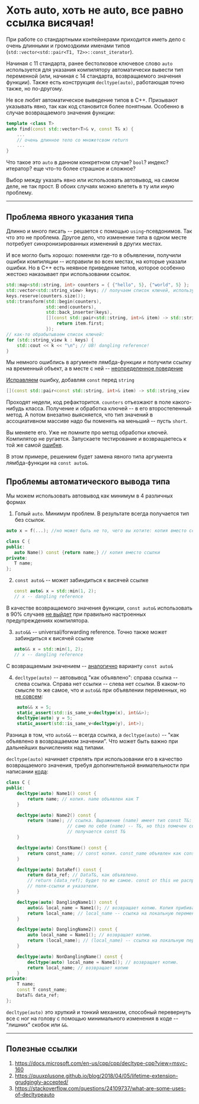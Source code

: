 # Хоть auto, хоть не auto, все равно ссылка висячая!

При работе со стандартными контейнерами приходится иметь дело с очень длинными и громоздкими именами типов (`std::vector<std::pair<T1, T2>>::const_iterator`).

Начиная с 11 стандарта, ранее бестолковое ключевое слово `auto` используется для указания компилятору автоматически вывести тип переменной (или, начиная с 14 стандарта, возвращаемого значения функции). Также есть конструкция `decltype(auto)`, работающая точно также, но по-другому.

Не все любят автоматическое выведение типов в C++. Призывают указывать явно, так как код становится более понятным. Особенно в случае возвращаемого значения функции:

```C++
template <class T>
auto find(const std::vector<T>& v, const T& x) {
    ...
    // очень длинное тело со множетсвом return 
    ...
}
```
Что такое это `auto` в данном конкретном случае? `bool`? индекс? итератор? еще что-то более страшное и сложное?

Выбор между указать явно или использовать автовывод, на самом деле, не так прост. В обоих случаях можно влететь в ту или иную проблему.

---
## Проблема явного указания типа

Длинно и много писать -- решается с помощью `using`-псевдонимов. Так что это не проблема. Другое дело, что изменение типа в одном месте потребует синхронизированных изменений в других местах. 

И все могло быть хорошо: поменяли где-то в объявлении, получили ошибки компиляции -- исправили во всех местах, на которые указали ошибки. Но в C++ есть неявное приведение типов, которое особенно жестоко наказывает при использовании ссылок.

```C++
std::map<std::string, int> counters = { {"hello", 5}, {"world", 5} };
std::vector<std::string_view> keys; // получаем список ключей, используем string_view, чтобы не делать лишних компий
keys.reserve(counters.size());
std::transform(std::begin(counters), 
               std::end(counters),
               std::back_inserter(keys),
               [](const std::pair<std::string, int>& item) -> std::string_view {
                   return item.first;
               });
// как-то обрабытываем список ключей:
for (std::string_view k : keys) {
    std::cout << k << "\n"; // UB! dangling reference!
}
```

Мы немного ошиблись в аргументе лямбда-функции и получили ссылку на временный объект, а в месте с ней -- [неопределенное поведение]((https://godbolt.org/z/EKcob3))

[Исправляем](https://godbolt.org/z/E6evof) ошибку, добавляя `const` перед `string`
```C++
[](const std::pair<const std::string, int>& item) -> std::string_view 
```

Проходят недели, код рефакторится. `counters` отъезжают в поле какого-нибудь класса. Получение и обработка ключей -- в его второстепенный метод. А потом внезапно выясняется, что тип значений в ассоциативном массиве надо бы поменять на меньший -- пусть `short`.

Вы меняете его. Уже не помните про метод обработки ключей. Компилятор не ругается. Запускаете тестирование и возвращаетесь к той же самой [ошибке](https://godbolt.org/z/7Mzcs3).

В этом примере, решением будет замена явного типа аргумента лямбда-функции на `const auto&`.

## Проблемы автоматического вывода типа

Мы можем использовать автовывод как минимум в 4 различных формах

1. Голый `auto`. Минимум проблем. В результате всегда получается тип без ссылок.
```C++
auto x = f(...); //но может быть не то, чего вы хотите: копия вместо ссылки

class C {
public:
   auto Name() const {return name;} // копия вместо ссылки
private:
   T name;
};
```
2. `const auto&` -- может забиндиться к висячей ссылке
```C++
   const auto& x = std::min(1, 2);
   // x -- dangling reference
```
В качестве возвращаемого значения функции, `const auto&` использовать в 90% случаев [не выйдет](https://godbolt.org/z/hqf3nK) при правильно настроенных предупреждениях компилятора.

3. `auto&&` -- universal/forwarding reference. Точно также может забиндиться к висячей ссылке
```C++
   auto&& x = std::min(1, 2);
   // x -- dangling reference
```
С возвращаемым значением -- [аналогично](https://godbolt.org/z/qx8e1M) варианту `const auto&`

4. `decltype(auto)` -- автовывод "как объявлено": справа ссылка -- слева ссылка. Справа нет ссылки -- слева нет ссылки. В каком-то смысле то же самое, что и `auto&&` при объявлении переменных, но [не совсем](https://godbolt.org/z/Yorrjo):
```C++
    auto&& x = 5;
    static_assert(std::is_same_v<decltype(x), int&&>);
    decltype(auto) y = 5;
    static_assert(std::is_same_v<decltype(y), int>);
```
Разница в том, что `auto&&` -- всегда ссылка, а `decltype(auto)` -- "как объявлено в возвращаемом значении". Что может быть важно при дальнейших вычислениях над типами.

`decltype(auto)` начинает стрелять при использовании его в качество возвращаемого значения, требуя дополнительной внимательности при написании [кода](https://godbolt.org/z/PPcPYK):
```C++
class C {
public:
    decltype(auto) Name1() const {
        return name; // копия. name объявлен как T
    }

    decltype(auto) Name2() const {
        return (name); // ссылка. Выражение (name) имеет тип const T&: 
                       // само по себе (name) -- T&, но this помечен const, поэтому
                       // получается const T&
    } 

    decltype(auto) ConstName() const {
        return const_name; // const копия. const_name объявлен как const T
    }

    decltype(auto) DataRef() const {
        return data_ref; // DataT&, как объявлено.
        // return (data_ref); будет то же самое. const от this не распространяется дальше под
        // поля-ссылки и указатели.
    }

    decltype(auto) DanglingName1() const {
        auto&& local_name = Name1(); // возвращает копию. Копия прибивается к rvalue ссылке
        return local_name; // local_name -- ссылка на локальную переменную
    }

    decltype(auto) DanglingName2() const {
        auto local_name = Name1(); // возвращает копию.
        return (local_name); // (local_name) -- ссылка на локальную переменную
    }

    decltype(auto) NonDanglingName() const {
        decltype(auto) local_name = Name1(); // возвращает копию.
        return local_name; // возвращает копию
    }
private:
    T name;
    const T const_name;
    DataT& data_ref;
};
```

`decltype(auto)` это хрупкий и тонкий механизм, способный перевернуть все с ног на голову с помощью минимального изменения в коде -- "лишних" скобок или `&&`.

---
## Полезные ссылки
1. https://docs.microsoft.com/en-us/cpp/cpp/decltype-cpp?view=msvc-160
2. https://quuxplusone.github.io/blog/2018/04/05/lifetime-extension-grudgingly-accepted/
3. https://stackoverflow.com/questions/24109737/what-are-some-uses-of-decltypeauto
